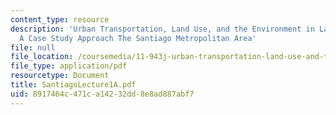 ```yaml
---
content_type: resource
description: 'Urban Transportation, Land Use, and the Environment in Latin America:
  A Case Study Approach The Santiago Metropolitan Area'
file: null
file_location: /coursemedia/11-943j-urban-transportation-land-use-and-the-environment-spring-2002/8917464c471ca14232dd8e8ad887abf7_SantiagoLecture1A.pdf
file_type: application/pdf
resourcetype: Document
title: SantiagoLecture1A.pdf
uid: 8917464c-471c-a142-32dd-8e8ad887abf7
---
```

